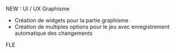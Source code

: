 NEW : UI / UX Graphisme

- Création de widgets pour la partie graphisme
- Création de multiples options pour le jeu avec enregistrement automatique des changements

FLE